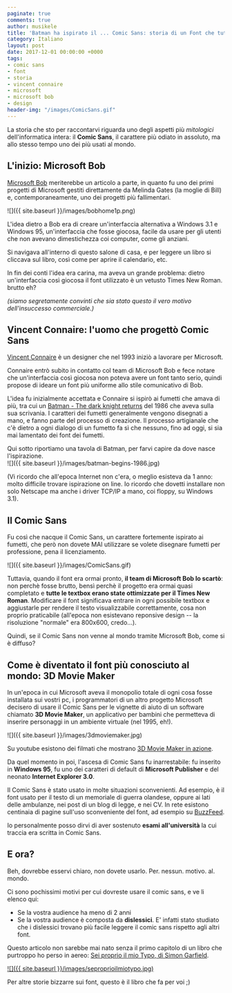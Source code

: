 ```yaml
---
paginate: true
comments: true
author: musikele
title: 'Batman ha ispirato il ... Comic Sans: storia di un Font che tutti odiano'
category: Italiano
layout: post
date: 2017-12-01 00:00:00 +0000
tags:
- comic sans
- font
- storia
- vincent connaire
- microsoft
- microsoft bob
- design
header-img: "/images/ComicSans.gif"
---
```

La storia che sto per raccontarvi riguarda uno degli aspetti più _mitologici_ dell'informatica intera: il **Comic Sans**, il carattere più odiato in assoluto, ma allo stesso tempo uno dei più usati al mondo.

## L'inizio: Microsoft Bob

[Microsoft Bob](https://it.wikipedia.org/wiki/Microsoft_Bob "Microsoft Bob") meriterebbe un articolo a parte, in quanto fu uno dei primi progetti di Microsoft gestiti direttamente da Melinda Gates (la moglie di Bill) e, contemporaneamente, uno dei progetti più fallimentari.

![]({{ site.baseurl }}/images/bobhome1p.png)

L'idea dietro a Bob era di creare un'interfaccia alternativa a Windows 3.1 e Windows 95, un'interfaccia che fosse giocosa, facile da usare per gli utenti che non avevano dimestichezza coi computer, come gli anziani.

Si navigava all'interno di questo salone di casa, e per leggere un libro si cliccava sul libro, così come per aprire il calendario, etc.

In fin dei conti l'idea era carina, ma aveva un grande problema: dietro un'interfaccia così giocosa il font utilizzato è un vetusto Times New Roman. brutto eh?

_(siamo segretamente convinti che sia stato questo il vero motivo dell'insuccesso commerciale.)_

## Vincent Connaire: l'uomo che progettò Comic Sans

[Vincent Connaire](https://en.wikipedia.org/wiki/Vincent_Connare "Vincent Connaire") è un designer che nel 1993 iniziò a lavorare per Microsoft.

Connaire entrò subito in contatto col team di Microsoft Bob e fece notare che un'interfaccia così giocosa non poteva avere un font tanto serio, quindi propose di ideare un font più uniforme allo stile comunicativo di Bob.

L'idea fu inizialmente accettata e Connaire si ispirò ai fumetti che amava di più, tra cui un [Batman - The dark knight returns](https://en.wikipedia.org/wiki/The_Dark_Knight_Returns "Batman - The dark knight returns") del 1986 che aveva sulla sua scrivania. I caratteri dei fumetti generalmente vengono disegnati a mano, e fanno parte del processo di creazione. Il processo artigianale che c'è dietro a ogni dialogo di un fumetto fa sì che nessuno, fino ad oggi, si sia mai lamentato dei font dei fumetti.

Qui sotto riportiamo una tavola di Batman, per farvi capire da dove nasce l'ispirazione.  
![]({{ site.baseurl }}/images/batman-begins-1986.jpg)

\(Vi ricordo che all'epoca Internet non c'era, o meglio esisteva da 1 anno: molto difficile trovare ispirazione on line. Io ricordo che dovetti installare non solo Netscape ma anche i driver TCP/IP a mano, coi floppy, su Windows 3.1).

## Il Comic Sans

Fu così che nacque il Comic Sans, un carattere fortemente ispirato ai fumetti, che però non dovete MAI utilizzare se volete disegnare fumetti per professione, pena il licenziamento.

![]({{ site.baseurl }}/images/ComicSans.gif)

Tuttavia, quando il font era ormai pronto, **il team di Microsoft Bob lo scartò**: non perchè fosse brutto, bensì perchè il progetto era ormai quasi completato e **tutte le textbox erano state ottimizzate per il Times New Roman**. Modificare il font significava entrare in ogni possibile textbox e aggiustarle per rendere il testo visualizzabile correttamente, cosa non proprio praticabile (all'epoca non esistevano reponsive design -- la risoluzione "normale" era 800x600, credo...).

Quindi, se il Comic Sans non venne al mondo tramite Microsoft Bob, come si è diffuso?

## Come è diventato il font più conosciuto al mondo: 3D Movie Maker

In un'epoca in cui Microsoft aveva il monopolio totale di ogni cosa fosse installata sui vostri pc, i programmatori di un altro progetto Microsoft decisero di usare il Comic Sans per le vignette di aiuto di un software chiamato **3D Movie Maker**, un applicativo per bambini che permetteva di inserire personaggi in un ambiente virtuale (nel 1995, eh!).

![]({{ site.baseurl }}/images/3dmoviemaker.jpg)

Su youtube esistono dei filmati che mostrano [3D Movie Maker in azione]().

Da quel momento in poi, l'ascesa di Comic Sans fu inarrestabile: fu inserito in **Windows 95**, fu uno dei caratteri di default di **Microsoft Publisher** e del neonato **Internet Explorer 3.0**.

Il Comic Sans è stato usato in molte situazioni sconvenienti. Ad esempio, è il font usato per il testo di un memoriale di guerra olandese, oppure ai lati delle ambulanze, nei post di un blog di legge, e nei CV. In rete esistono centinaia di pagine sull'uso sconveniente del font, ad esempio su [BuzzFeed](https://www.buzzfeed.com/sophiegadd/absolutely-beautiful-examples-of-comic-sans-in-the-wild?utm_term=.brjVv42rMK#.pmnvYMPbkN).

Io personalmente posso dirvi di aver sostenuto **esami all'università** la cui traccia era scritta in Comic Sans.

## E ora?

Beh, dovrebbe esservi chiaro, non dovete usarlo. Per. nessun. motivo. al. mondo.

Ci sono pochissimi motivi per cui dovreste usare il comic sans, e ve li elenco qui:

* Se la vostra audience ha meno di 2 anni
* Se la vostra audience è composta da **dislessici**. E' infatti stato studiato che i dislessici trovano più facile leggere il comic sans rispetto agli altri font.

Questo articolo non sarebbe mai nato senza il primo capitolo di un libro che purtroppo ho perso in aereo: [Sei proprio il mio Typo, di Simon Garfield](http://amzn.to/2zDrYID "Sei proprio il mio Typo ").

[![]({{ site.baseurl }}/images/seproprioilmiotypo.jpg)](http://amzn.to/2zDrYID)

Per altre storie bizzarre sui font, questo è il libro che fa per voi ;)